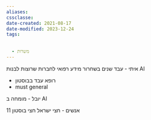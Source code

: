 ```yaml
---
aliases: 
cssclasse: 
date-created: 2021-08-17
date-modified: 2023-12-24
tags:
  
  
  - משרות
---
```


איתי - עבד שנים בשחרור מידע רפואי לחברות שרוצות לבנות AI
- רופא עבד בבוסטון
- must general

יובל - מומחה ב AI

11 אנשים - חצי ישראל חצי בוסטון
